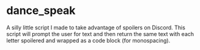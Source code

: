 # dance_speak
A silly little script I made to take advantage of spoilers on Discord. This script will prompt the user for text and then return the same text with each letter spoilered and wrapped as a code block (for monospacing).